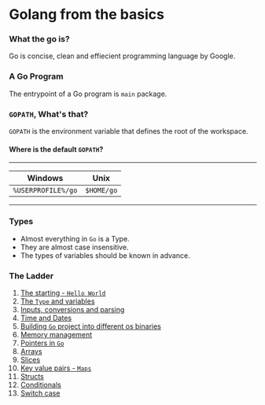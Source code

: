 # Golang from the basics

### What the go is?
Go is concise, clean and effiecient programming language by Google.

### A Go Program
The entrypoint of a Go program is `main` package.

### `GOPATH`, What's that?
`GOPATH` is the environment variable that defines the root of the workspace.

#### Where is the default `GOPATH`?
___
| Windows            	| Unix       	|
|--------------------	|------------	|
| `%USERPROFILE%/go` 	| `$HOME/go` 	|
___

### Types
- Almost everything in `Go` is a Type.
- They are almost case insensitive.
- The types of variables should be known in advance.

### The Ladder
1. [The starting - `Hello World`](/01hello/main.go)
2. [The `Type` and variables](/02variables/main.go)
3. [Inputs, conversions and parsing](/03input-and-parsing/main.go)
4. [Time and Dates](/04time-and-dates/main.go)
5. [Building `Go` project into different os binaries](/05building-for-os/main.go)
6. [Memory management](/06memory-management/main.go)
7. [Pointers in `Go`](/07pointers/main.go)
8. [Arrays](/08arrays/main.go)
9. [Slices](09slices-in-go/main.go)
10. [Key value pairs - `Maps`](10maps-in-go/main.go)
11. [Structs](11structs-in-go/main.go)
12. [Conditionals](12conditionals/main.go)
13. [Switch case](13switch-case/main.go)